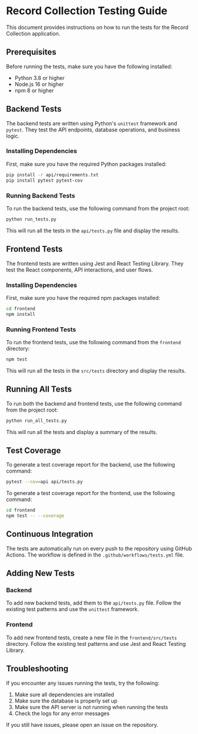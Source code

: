 # Record Collection Testing Guide

This document provides instructions on how to run the tests for the Record Collection application.

## Prerequisites

Before running the tests, make sure you have the following installed:

- Python 3.8 or higher
- Node.js 16 or higher
- npm 8 or higher

## Backend Tests

The backend tests are written using Python's `unittest` framework and `pytest`. They test the API endpoints, database operations, and business logic.

### Installing Dependencies

First, make sure you have the required Python packages installed:

```bash
pip install -r api/requirements.txt
pip install pytest pytest-cov
```

### Running Backend Tests

To run the backend tests, use the following command from the project root:

```bash
python run_tests.py
```

This will run all the tests in the `api/tests.py` file and display the results.

## Frontend Tests

The frontend tests are written using Jest and React Testing Library. They test the React components, API interactions, and user flows.

### Installing Dependencies

First, make sure you have the required npm packages installed:

```bash
cd frontend
npm install
```

### Running Frontend Tests

To run the frontend tests, use the following command from the `frontend` directory:

```bash
npm test
```

This will run all the tests in the `src/tests` directory and display the results.

## Running All Tests

To run both the backend and frontend tests, use the following command from the project root:

```bash
python run_all_tests.py
```

This will run all the tests and display a summary of the results.

## Test Coverage

To generate a test coverage report for the backend, use the following command:

```bash
pytest --cov=api api/tests.py
```

To generate a test coverage report for the frontend, use the following command:

```bash
cd frontend
npm test -- --coverage
```

## Continuous Integration

The tests are automatically run on every push to the repository using GitHub Actions. The workflow is defined in the `.github/workflows/tests.yml` file.

## Adding New Tests

### Backend

To add new backend tests, add them to the `api/tests.py` file. Follow the existing test patterns and use the `unittest` framework.

### Frontend

To add new frontend tests, create a new file in the `frontend/src/tests` directory. Follow the existing test patterns and use Jest and React Testing Library.

## Troubleshooting

If you encounter any issues running the tests, try the following:

1. Make sure all dependencies are installed
2. Make sure the database is properly set up
3. Make sure the API server is not running when running the tests
4. Check the logs for any error messages

If you still have issues, please open an issue on the repository. 
